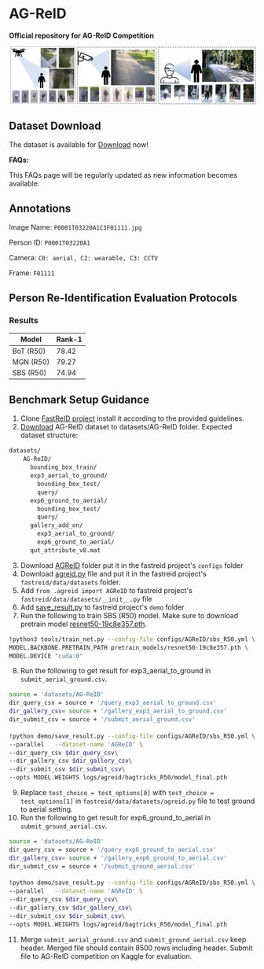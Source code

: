 # AG-ReID

**Official repository for AG-ReID Competition**

![](imgs/samples.png)

## Dataset Download
The dataset is available for [Download](https://www.kaggle.com/competitions/ag-reid2023/data) now!

**FAQs:**

This FAQs page will be regularly updated as new information becomes available.

## Annotations 

Image Name: `P0001T03220A1C3F01111.jpg`
 
Person ID: `P0001T03220A1`

Camera: `C0: aerial, C2: wearable, C3: CCTV` 

Frame: `F01111`

## Person Re-Identification Evaluation Protocols

### Results

| Model     | Rank-1 | 
|-----------|--------|
| BoT (R50) | 78.42  |
| MGN (R50) | 79.27  |
| SBS (R50) | 74.94  |

## Benchmark Setup Guidance
1. Clone [FastReID project](https://github.com/JDAI-CV/fast-reid)  install it according to the provided guidelines.
2. [Download](https://www.kaggle.com/competitions/ag-reid2023/data) AG-ReID dataset to datasets/AG-ReID folder. Expected dataset structure:
```bash
datasets/
    AG-ReID/
      bounding_box_train/
      exp3_aerial_to_ground/
        bounding_box_test/
        query/
      exp6_ground_to_aerial/
        bounding_box_test/
        query/
      gallery_add_on/
        exp3_aerial_to_ground/
        exp6_ground_to_aerial/
      qut_attribute_v8.mat
```
3. Download [AGReID](configs/AGReID) folder put it in the fastreid project's `configs` folder
4. Download [agreid.py](fastreid/data/datasets/agreid.py) file and put it in the fastreid project's `fastreid/data/datasets` folder.
5. Add `from .agreid import AGReID` to fastreid project's `fastreid/data/datasets/__init__.py` file
6. Add [save_result.py](demo/save_result.py) to fastreid project's `demo` folder
7. Run the following to train SBS (R50) model. Make sure to download pretrain model [resnet50-19c8e357.pth](https://download.pytorch.org/models/resnet50-19c8e357.pth).
```bash
!python3 tools/train_net.py --config-file configs/AGReID/sbs_R50.yml \
MODEL.BACKBONE.PRETRAIN_PATH pretrain_models/resnet50-19c8e357.pth \
MODEL.DEVICE "cuda:0"
```
8. Run the following to get result for exp3_aerial_to_ground in `submit_aerial_ground.csv`.
```bash
source = 'datasets/AG-ReID'
dir_query_csv = source + '/query_exp3_aerial_to_ground.csv'
dir_gallery_csv= source + '/gallery_exp3_aerial_to_ground.csv'
dir_submit_csv = source + '/submit_aerial_ground.csv'

!python demo/save_result.py --config-file configs/AGReID/sbs_R50.yml \
--parallel   --dataset-name 'AGReID' \
--dir_query_csv $dir_query_csv\
--dir_gallery_csv $dir_gallery_csv\
--dir_submit_csv $dir_submit_csv\
--opts MODEL.WEIGHTS logs/agreid/bagtricks_R50/model_final.pth
```
9. Replace `test_choice = test_options[0]` with `test_choice = test_options[1]` in `fastreid/data/datasets/agreid.py` file to test ground to aerial setting.
10. Run the following to get result for exp6_ground_to_aerial in `submit_ground_aerial.csv`.
 ```bash
source = 'datasets/AG-ReID'
dir_query_csv = source + '/query_exp6_ground_to_aerial.csv'
dir_gallery_csv= source + '/gallery_exp6_ground_to_aerial.csv'
dir_submit_csv = source + '/submit_ground_aerial.csv'

!python demo/save_result.py --config-file configs/AGReID/sbs_R50.yml \
--parallel   --dataset-name 'AGReID' \
--dir_query_csv $dir_query_csv\
--dir_gallery_csv $dir_gallery_csv\
--dir_submit_csv $dir_submit_csv\
--opts MODEL.WEIGHTS logs/agreid/bagtricks_R50/model_final.pth
```
11. Merge `submit_aerial_ground.csv` and `submit_ground_aerial.csv` keep header. Merged file should contain 8500 rows including header. Submit file to AG-ReID competition on Kaggle for evaluation.  